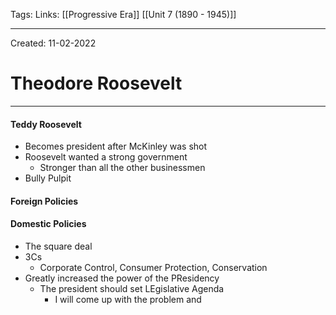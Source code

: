 Tags:
Links: [[Progressive Era]] [[Unit 7 (1890 - 1945)]]

---
Created: 11-02-2022
# Theodore Roosevelt
---

#### Teddy Roosevelt
- Becomes president after McKinley was shot
- Roosevelt wanted a strong government
	- Stronger than all the other businessmen
- Bully Pulpit

#### Foreign Policies

#### Domestic Policies
- The square deal
- 3Cs
	- Corporate Control, Consumer Protection, Conservation
- Greatly increased the power of the PResidency
	- The president should set LEgislative Agenda
		- I will come up with the problem and 
